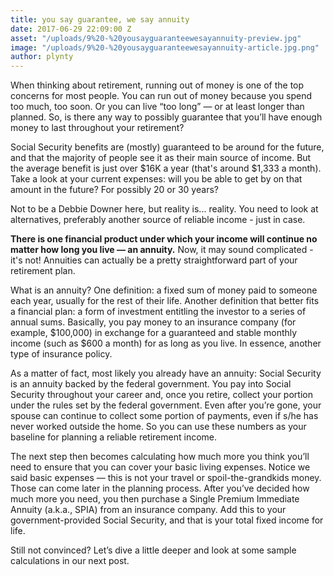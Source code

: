 ```yaml
---
title: you say guarantee, we say annuity
date: 2017-06-29 22:09:00 Z
asset: "/uploads/9%20-%20yousayguaranteewesayannuity-preview.jpg"
image: "/uploads/9%20-%20yousayguaranteewesayannuity-article.jpg.png"
author: plynty
---
```


When thinking about retirement, running out of money is one of the top concerns for most people. You can run out of money because you spend too much, too soon. Or you can live “too long” — or at least longer than planned. So, is there any way to possibly guarantee that you’ll have enough money to last throughout your retirement?
<!--more-->

Social Security benefits are (mostly) guaranteed to be around for the future, and that the majority of people see it as their main source of income. But the average benefit is just over $16K a year (that's around $1,333 a month). Take a look at your current expenses: will you be able to get by on that amount in the future? For possibly 20 or 30 years?

Not to be a Debbie Downer here, but reality is... reality. You need to look at alternatives, preferably another source of reliable income - just in case. 

**There is one financial product under which your income will continue no matter how long you live — an annuity.** Now, it may sound complicated - it's not! Annuities can actually be a pretty straightforward part of your retirement plan.
 
What is an annuity? One definition: a fixed sum of money paid to someone each year, usually for the rest of their life. Another definition that better fits a financial plan: a form of investment entitling the investor to a series of annual sums. Basically, you pay money to an insurance company (for example, $100,000) in exchange for a guaranteed and stable monthly income (such as $600 a month) for as long as you live. In essence, another type of insurance policy.

As a matter of fact, most likely you already have an annuity: Social Security is an annuity backed by the federal government. You pay into Social Security throughout your career and, once you retire, collect your portion under the rules set by the federal government. Even after you’re gone, your spouse can continue to collect some portion of payments, even if s/he has never worked outside the home. So you can use these numbers as your baseline for planning a reliable retirement income.

The next step then becomes calculating how much more you think you’ll need to ensure that you can cover your basic living expenses. Notice we said basic expenses — this is not your travel or spoil-the-grandkids money. Those can come later in the planning process. After you’ve decided how much more you need, you then purchase a Single Premium Immediate Annuity (a.k.a., SPIA) from an insurance company. Add this to your government-provided Social Security, and that is your total fixed income for life.

Still not convinced? Let’s dive a little deeper and look at some sample calculations in our next post.